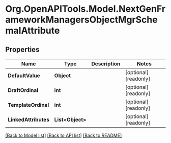 
# Org.OpenAPITools.Model.NextGenFrameworkManagersObjectMgrSchemaIAttribute

## Properties

Name | Type | Description | Notes
------------ | ------------- | ------------- | -------------
**DefaultValue** | **Object** |  | [optional] [readonly] 
**DraftOrdinal** | **int** |  | [optional] [readonly] 
**TemplateOrdinal** | **int** |  | [optional] [readonly] 
**LinkedAttributes** | **List&lt;Object&gt;** |  | [optional] [readonly] 

[[Back to Model list]](../README.md#documentation-for-models)
[[Back to API list]](../README.md#documentation-for-api-endpoints)
[[Back to README]](../README.md)

